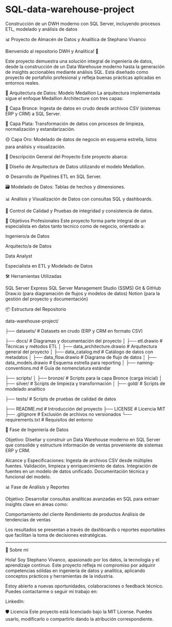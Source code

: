 # SQL-data-warehouse-project
Construcción de un DWH moderno con SQL Server, incluyendo procesos ETL, modelado y análisis de datos

📊 Proyecto de Almacén de Datos y Analítica de Stephano Vivanco

Bienvenido al repositorio DWH y Analítica! 🚀

Este proyecto demuestra una solución integral de ingeniería de datos, desde la construcción de un Data Warehouse moderno hasta la generación de insights accionables mediante análisis SQL. 
Está diseñado como proyecto de portafolio profesional y refleja buenas prácticas aplicadas en entornos reales.

🧱 Arquitectura de Datos: Modelo Medallion
La arquitectura implementada sigue el enfoque Medallion Architecture con tres capas:

🔸 Capa Bronce: Ingesta de datos en crudo desde archivos CSV (sistemas ERP y CRM) a SQL Server.

🔹 Capa Plata: Transformación de datos con procesos de limpieza, normalización y estandarización.

🟡 Capa Oro: Modelado de datos de negocio en esquema estrella, listos para análisis y visualización.

🧾 Descripción General del Proyecto
Este proyecto abarca:

📐 Diseño de Arquitectura de Datos utilizando el modelo Medallion.

⚙️ Desarrollo de Pipelines ETL en SQL Server.

🗃️ Modelado de Datos: Tablas de hechos y dimensiones.

📊 Análisis y Visualización de Datos con consultas SQL y dashboards.

🧪 Control de Calidad y Pruebas de integridad y consistencia de datos.

💼 Objetivos Profesionales
Este proyecto forma parte integral de un especialista en datos tanto tecnico como de negocio, orientado a:

Ingeniero/a de Datos

Arquitecto/a de Datos

Data Analyst

Especialista en ETL y Modelado de Datos

🛠️ Herramientas Utilizadas

SQL Server Express
SQL Server Management Studio (SSMS)
Git & GitHub
Draw.io (para diagramación de flujos y modelos de datos)
Notion (para la gestión del proyecto y documentación)

📦 Estructura del Repositorio

data-warehouse-project/

├── datasets/                           # Datasets en crudo (ERP y CRM en formato CSV)

├── docs/                               # Diagramas y documentación del proyecto
│   ├── etl.drawio                      # Técnicas y métodos ETL
│   ├── data_architecture.drawio        # Arquitectura general del proyecto
│   ├── data_catalog.md                 # Catálogo de datos con metadatos
│   ├── data_flow.drawio                # Diagrama de flujo de datos
│   ├── data_models.drawio              # Esquema estrella para reporting
│   ├── naming-conventions.md           # Guía de nomenclatura estándar

├── scripts/
│   ├── bronze/                         # Scripts para la capa Bronce (carga inicial)
│   ├── silver/                         # Scripts de limpieza y transformación
│   ├── gold/                           # Scripts de modelado analítico

├── tests/                              # Scripts de pruebas de calidad de datos

├── README.md                           # Introducción del proyecto
├── LICENSE                             # Licencia MIT
├── .gitignore                          # Exclusión de archivos no versionados
└── requirements.txt                    # Requisitos del entorno

🚧 Fase de Ingeniería de Datos

Objetivo: Diseñar y construir un Data Warehouse moderno en SQL Server que consolide y estructure información de ventas proveniente de sistemas ERP y CRM.

Alcance y Especificaciones: 
Ingesta de archivos CSV desde múltiples fuentes.
Validación, limpieza y enriquecimiento de datos.
Integración de fuentes en un modelo de datos unificado.
Documentación técnica y funcional del modelo.

📊 Fase de Análisis y Reportes

Objetivo: Desarrollar consultas analíticas avanzadas en SQL para extraer insights clave en áreas como:

Comportamiento del cliente
Rendimiento de productos
Análisis de tendencias de ventas

Los resultados se presentan a través de dashboards o reportes exportables que facilitan la toma de decisiones estratégicas.

-----------------------------------------------------------------------------------------------------------------------------------------------
📌 Sobre mí

Hola! Soy Stephano Vivanco, apasionado por los datos, la tecnología y el aprendizaje continuo. Este proyecto refleja mi compromiso por adquirir competencias sólidas en ingeniería de datos y analítica, aplicando conceptos prácticos y herramientas de la industria.

Estoy abierto a nuevas oportunidades, colaboraciones o feedback técnico. Puedes contactarme o seguir mi trabajo en:

LinkedIn:

🛡️ Licencia
Este proyecto está licenciado bajo la MIT License. Puedes usarlo, modificarlo o compartirlo dando la atribución correspondiente.


